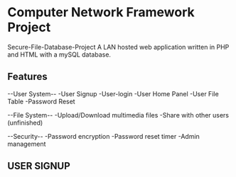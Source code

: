 # Computer Network Framework Project
Secure-File-Database-Project
A LAN hosted web application written in PHP and HTML with a mySQL database.

## Features
--User System--
-User Signup
-User-login
-User Home Panel
-User File Table
-Password Reset

--File System--
-Upload/Download multimedia files
-Share with other users (unfinished)

--Security--
-Password encryption
-Password reset timer
-Admin management


## USER SIGNUP
